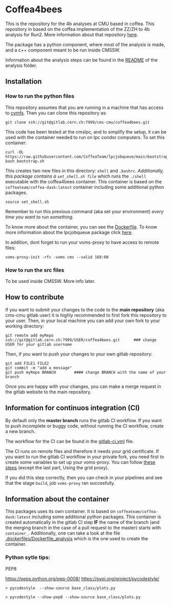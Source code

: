 # Coffea4bees

This is the repository for the 4b analyses at CMU based in coffea. 
This repository in based on the coffea implementation of the ZZ/ZH to 4b analysis for Run2. More information about that repository [here](https://github.com/patrickbryant/ZZ4b).

The package has a python component, where most of the analysis is made, and a c++ component meant to be run inside CMSSW.

Information about the analysis steps can be found in the [README](python/analysis/README.md) of the analysis folder.

## Installation

### How to run the python files

This repository assumes that you are running in a machine that has access to [cvmfs](https://cernvm.cern.ch/fs/). Then you can clone this repository as:

```
git clone ssh://git@gitlab.cern.ch:7999/cms-cmu/coffea4bees.git
```

This code has been tested at the cmslpc, and to simplify the setup, it can be used with the container needed to run on lpc condor computers. To set this container:
```
curl -OL https://raw.githubusercontent.com/CoffeaTeam/lpcjobqueue/main/bootstrap.sh
bash bootstrap.sh
```
This creates two new files in this directory: `shell` and `.bashrc`. _Additionally, this package contains a `set_shell.sh file`_ which runs the `./shell` executable with the coffea4bees container. This container is based on the `coffeateam/coffea-dask:latest` container including some additional python packages. 
```
source set_shell.sh
```

Remember to run this previous command (aka set your environment) *every time you want to run something*.

To know more about the container, you can see the [Dockerfile](Dockerfile). To know more information about the lpcjobqueue package click [here](https://github.com/CoffeaTeam/lpcjobqueue).


In addition, dont forget to run your voms-proxy to have access to remote files:

```
voms-proxy-init -rfc -voms cms --valid 168:00
```

### How to run the src files

To be used inside CMSSW. More info later.


## How to contribute 

If you want to submit your changes to the code to the **main repository** (aka cms-cmu gitlab user) it is highly recommended to first fork this repository to your user. 
Then, in your local machine you can add your own fork to your working directory:
```
git remote add myRepo ssh://git@gitlab.cern.ch:7999/USER/coffea4bees.git      ### change USER for your gitlab username
```
Then, if you want to push your changes to your own gitlab repository:
```
git add FILE1 FILE2 
git commit -m "add a message"
git push myRepo BRANCH        #### change BRANCH with the name of your branch
```
Once you are happy with your changes, you can make a merge request in the gitlab website to the main repository.

## Information for continuos integration (CI)

By default only the **master branch** runs the gitlab CI workflow. If you want to push incomplete or buggy code, without running the CI workflow, create a new branch. 

The workflow for the CI can be found in the [gitlab-ci.yml](.gitlab-ci.yml) file.

The CI runs on remote files and therefore it needs your grid certificate. If you want to run the gitlab CI workflow in your private fork, you need first to create some variables to set up your voms-proxy. You can follow [these steps](https://awesome-workshop.github.io/gitlab-cms/03-vomsproxy/index.html) (except the last part, Using the grid proxy).

If you did this step correctly, then you can check in your pipelines and see that the stage `build`, job `voms-proxy` ran succesfully.

## Information about the container

This packages uses its own container. It is based on `coffeateam/coffea-dask:latest` including some additional python packages. This container is created automatically in the gitlab CI step **IF** the name of the branch (and the merging branch in the case of a pull request to the master) starts with `container_`. Additionally, one can take a look at the file [.dockerfiles/Dockerfile_analysis](.dockerfiles/Dockerfile_analysis) which is the one used to create the container.

### Python sytle tips:

PEP8

https://peps.python.org/pep-0008/
https://pypi.org/project/pycodestyle/


```
> pycodestyle  --show-source base_class/plots.py

> pycodestyle --show-pep8 --show-source base_class/plots.py 
```
